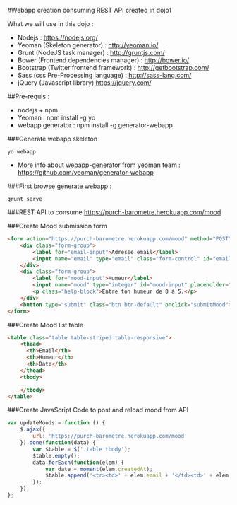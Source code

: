 #Webapp creation consuming REST API created in dojo1

What we will use in this dojo :
* Nodejs : https://nodejs.org/
* Yeoman (Skeleton generator) : http://yeoman.io/
* Grunt (NodeJS task manager) : http://gruntjs.com/
* Bower (Frontend dependencies manager) : http://bower.io/
* Bootstrap (Twitter frontend framework) : http://getbootstrap.com/
* Sass (css Pre-Processing language) : http://sass-lang.com/
* jQuery (Javascript library) https://jquery.com/

##Pre-requis : 
* nodejs + npm 
* Yeoman : npm install -g yo
* webapp generator : npm install -g generator-webapp

###Generate webapp skeleton
```
yo webapp
```

* More info about webapp-generator from yeoman team : https://github.com/yeoman/generator-webapp

###First browse generate webapp :
```
grunt serve
```

###REST API to consume
https://purch-barometre.herokuapp.com/mood

###Create Mood submission form
```html
<form action="https://purch-barometre.herokuapp.com/mood" method="POST">
    <div class="form-group">
        <label for="email-input">Adresse email</label>
        <input name="email" type="email" class="form-control" id="email-input" placeholder="Entre ton email">
    </div>
    <div class="form-group">
        <label for="mood-input">Humeur</label>
        <input name="mood" type="integer" id="mood-input" placeholder="4">
        <p class="help-block">Entre ton humeur de 0 à 5.</p>
    </div>
    <button type="submit" class="btn btn-default" onclick="submitMood">Submit</button>
</form>
```

###Create Mood list table
```html
<table class="table table-striped table-responsive">
    <thead>
      <th>Email</th>
      <th>Humeur</th>
      <th>Date</th>
    </thead>
    <tbody>

    </tbody>
</table>
```

###Create JavaScript Code to post and reload mood from API
```javascript
var updateMoods = function () {
    $.ajax({
        url: 'https://purch-barometre.herokuapp.com/mood'
    }).done(function(data) {
        var $table = $('.table tbody');
        $table.empty();
        data.forEach(function(elem) {
            var date = moment(elem.createdAt);
            $table.append('<tr><td>' + elem.email + '</td><td>' + elem.mood + '</td><td>' + date.format('YYYY-MM-DD HH:mm:SS') + '</td></tr>');
        });
    });
};
```
